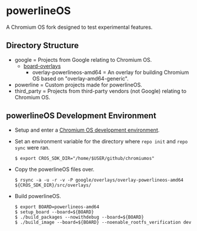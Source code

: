 # powerlineOS

A Chromium OS fork designed to test experimental features.

## Directory Structure

- google = Projects from Google relating to Chromium OS.
    - [board-overlays](https://chromium.googlesource.com/chromiumos/overlays/board-overlays/+/refs/heads/main)
        - overlay-powerlineos-amd64 = An overlay for building Chromium OS based on "overlay-amd64-generic".
- powerline = Custom projects made for powerlineOS.
- third_party = Projects from third-party vendors (not Google) relating to Chromium OS.

## powerlineOS Development Environment

- Setup and enter a [Chromium OS development environment](https://rootpages.lukeshort.cloud/linux_distributions/chromium_os.html#development-environment).
- Set an environment variable for the directory where `repo init` and `repo sync` were ran.

    ```
    $ export CROS_SDK_DIR="/home/$USER/github/chromiumos"
    ```

- Copy the powerlineOS files over.

    ```
    $ rsync -a -u -r -v -P google/overlays/overlay-powerlineos-amd64 ${CROS_SDK_DIR}/src/overlays/
    ```

- Build powerlineOS.

    ```
    $ export BOARD=powerlineos-amd64
    $ setup_board --board=${BOARD}
    $ ./build_packages --nowithdebug --board=${BOARD}
    $ ./build_image --board=${BOARD} --noenable_rootfs_verification dev
    ```
